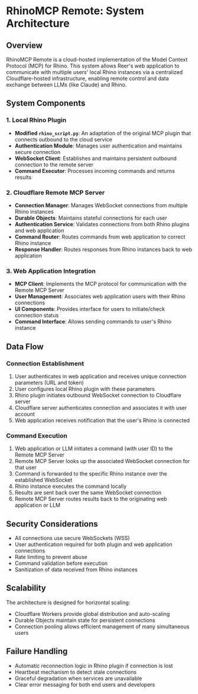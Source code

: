 # RhinoMCP Remote: System Architecture

## Overview

RhinoMCP Remote is a cloud-hosted implementation of the Model Context Protocol (MCP) for Rhino. This system allows Reer's web application to communicate with multiple users' local Rhino instances via a centralized Cloudflare-hosted infrastructure, enabling remote control and data exchange between LLMs (like Claude) and Rhino.

## System Components

### 1. Local Rhino Plugin

- **Modified `rhino_script.py`**: An adaptation of the original MCP plugin that connects outbound to the cloud service
- **Authentication Module**: Manages user authentication and maintains secure connection
- **WebSocket Client**: Establishes and maintains persistent outbound connection to the remote server
- **Command Executor**: Processes incoming commands and returns results

### 2. Cloudflare Remote MCP Server

- **Connection Manager**: Manages WebSocket connections from multiple Rhino instances
- **Durable Objects**: Maintains stateful connections for each user
- **Authentication Service**: Validates connections from both Rhino plugins and web application
- **Command Router**: Routes commands from web application to correct Rhino instance
- **Response Handler**: Routes responses from Rhino instances back to web application

### 3. Web Application Integration

- **MCP Client**: Implements the MCP protocol for communication with the Remote MCP Server
- **User Management**: Associates web application users with their Rhino connections
- **UI Components**: Provides interface for users to initiate/check connection status
- **Command Interface**: Allows sending commands to user's Rhino instance

## Data Flow

### Connection Establishment

1. User authenticates in web application and receives unique connection parameters (URL and token)
2. User configures local Rhino plugin with these parameters
3. Rhino plugin initiates outbound WebSocket connection to Cloudflare server
4. Cloudflare server authenticates connection and associates it with user account
5. Web application receives notification that the user's Rhino is connected

### Command Execution

1. Web application or LLM initiates a command (with user ID) to the Remote MCP Server
2. Remote MCP Server looks up the associated WebSocket connection for that user
3. Command is forwarded to the specific Rhino instance over the established WebSocket
4. Rhino instance executes the command locally
5. Results are sent back over the same WebSocket connection
6. Remote MCP Server routes results back to the originating web application or LLM

## Security Considerations

- All connections use secure WebSockets (WSS)
- User authentication required for both plugin and web application connections
- Rate limiting to prevent abuse
- Command validation before execution
- Sanitization of data received from Rhino instances

## Scalability

The architecture is designed for horizontal scaling:

- Cloudflare Workers provide global distribution and auto-scaling
- Durable Objects maintain state for persistent connections
- Connection pooling allows efficient management of many simultaneous users

## Failure Handling

- Automatic reconnection logic in Rhino plugin if connection is lost
- Heartbeat mechanism to detect stale connections
- Graceful degradation when services are unavailable
- Clear error messaging for both end users and developers 